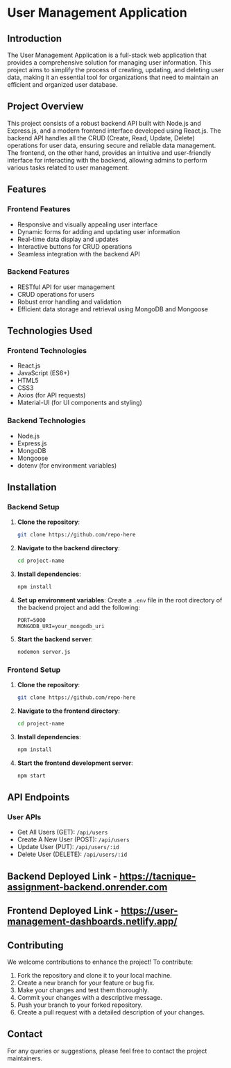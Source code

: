 # User Management Application

## Introduction

The User Management Application is a full-stack web application that provides a comprehensive solution for managing user information. This project aims to simplify the process of creating, updating, and deleting user data, making it an essential tool for organizations that need to maintain an efficient and organized user database.

## Project Overview

This project consists of a robust backend API built with Node.js and Express.js, and a modern frontend interface developed using React.js. The backend API handles all the CRUD (Create, Read, Update, Delete) operations for user data, ensuring secure and reliable data management. The frontend, on the other hand, provides an intuitive and user-friendly interface for interacting with the backend, allowing admins to perform various tasks related to user management.

## Features

### Frontend Features
- Responsive and visually appealing user interface
- Dynamic forms for adding and updating user information
- Real-time data display and updates
- Interactive buttons for CRUD operations
- Seamless integration with the backend API

### Backend Features
- RESTful API for user management
- CRUD operations for users
- Robust error handling and validation
- Efficient data storage and retrieval using MongoDB and Mongoose

## Technologies Used

### Frontend Technologies
- React.js
- JavaScript (ES6+)
- HTML5
- CSS3
- Axios (for API requests)
- Material-UI (for UI components and styling)

### Backend Technologies
- Node.js
- Express.js
- MongoDB
- Mongoose
- dotenv (for environment variables)

## Installation

### Backend Setup
1. **Clone the repository**:
   ```bash
   git clone https://github.com/repo-here
2. **Navigate to the backend directory**:
   ```bash
   cd project-name
3. **Install dependencies**:
   ```bash
   npm install
4. **Set up environment variables**:
   Create a `.env` file in the root directory of the backend project and add the following:
   ```
   PORT=5000
   MONGODB_URI=your_mongodb_uri
5. **Start the backend server**:
   ```bash
   nodemon server.js

### Frontend Setup
1. **Clone the repository**:
   ```bash
   git clone https://github.com/repo-here
2. **Navigate to the frontend directory**:
   ```bash
   cd project-name
3. **Install dependencies**:
   ```bash
   npm install
4. **Start the frontend development server**:
   ```bash
   npm start

## API Endpoints

### User APIs
- Get All Users (GET): `/api/users`
- Create A New User (POST): `/api/users`
- Update User (PUT): `/api/users/:id`
- Delete User (DELETE): `/api/users/:id`

## Backend Deployed Link - https://tacnique-assignment-backend.onrender.com

## Frontend Deployed Link - https://user-management-dashboards.netlify.app/

## Contributing

We welcome contributions to enhance the project! To contribute:

1. Fork the repository and clone it to your local machine.
2. Create a new branch for your feature or bug fix.
3. Make your changes and test them thoroughly.
4. Commit your changes with a descriptive message.
5. Push your branch to your forked repository.
6. Create a pull request with a detailed description of your changes.

## Contact

For any queries or suggestions, please feel free to contact the project maintainers.
